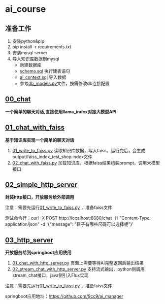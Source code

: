 # ai_course

## 准备工作
1. 安装python&pip
2. pip install -r requirements.txt
3. 安装mysql server
4. 导入知识库数据到mysql
    * 新建数据库
    * [schema.sql](data%2Fschema.sql) 执行建表语句
    * [ai_context.sql](data%2Fai_context.sql) 导入数据
    * 参考[db_models.py](base%2Fdb_models.py)文件，按需修改db连接配置

## [00_chat](00_chat)
**一个简单的聊天对话,直接使用llama_index对接大模型API**

## [01_chat_with_faiss](01_chat_with_faiss)
**基于知识库实现一个简单的聊天对话**
1. [01_write_to_faiss.py](01_chat%2F01_write_to_faiss.py) 读取知识库数据，写入faiss。运行完后，会生成output/faiss_index_test_shop.index文件
2. [02_chat_with_faiss.py](01_chat%2F02_chat_with_faiss.py) 加载知识库，根据faiss结果组装prompt，调用大模型接口

## [02_simple_http_server](02_simple_http_server)
**封装http接口，开放服务给外部调用**

注意：需要先运行[01_write_to_faiss.py](01_chat%2F01_write_to_faiss.py) ，准备faiss文件

测试命令行：curl -X POST http://localhost:8080/chat -H "Content-Type: application/json" -d '{"message": "鞋子有哪些尺码可以选择呢"}'

## [03_http_server](03_http_server)
**开放服务给到springboot应用使用**
1. [01_chat_with_http_server.py](03_http_server%2F01_chat_with_http_server.py) 页面上需要等待AI完整返回后输出结果
2. [02_stream_chat_with_http_server.py](03_http_server%2F02_stream_chat_with_http_server.py) 支持流式输出，python侧调用stream_chat接口，java侧引入Flux实现

注意：需要先运行[01_write_to_faiss.py](01_chat%2F01_write_to_faiss.py) ，准备faiss文件

springboot应用地址：https://github.com/9cc9/ai_manager

